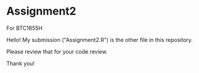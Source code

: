 # Assignment2
For BTC1855H

Hello! My submission ("Assignment2.R") is the other file in this repository.

Please review that for your code review.

Thank you!
